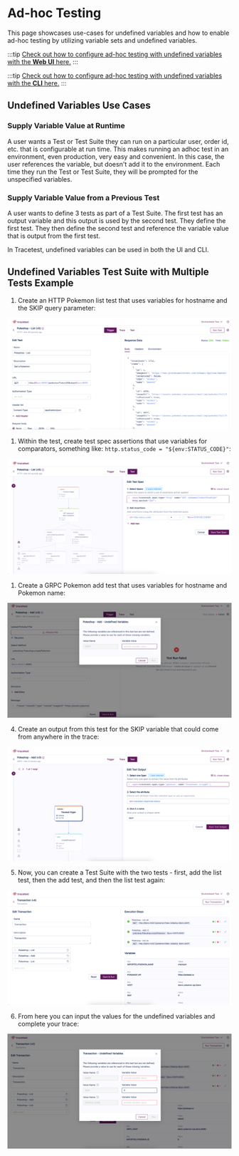 # Ad-hoc Testing

This page showcases use-cases for undefined variables and how to enable ad-hoc testing by utilizing variable sets and undefined variables.

:::tip
[Check out how to configure ad-hoc testing with undefined variables with the **Web UI** here.](../web-ui/undefined-variables.md)
:::

:::tip
[Check out how to configure ad-hoc testing with undefined variables with the **CLI** here.](../cli/undefined-variables.md)
:::

## **Undefined Variables Use Cases**

### **Supply Variable Value at Runtime**

A user wants a Test or Test Suite they can run on a particular user, order id, etc. that is configurable at run time. This makes running an adhoc test in an environment, even production, very easy and convenient. In this case, the user references the variable, but doesn't add it to the environment. Each time they run the Test or Test Suite, they will be prompted for the unspecified variables.

### **Supply Variable Value from a Previous Test**

A user wants to define 3 tests as part of a Test Suite. The first test has an output variable and this output is used by the second test. They define the first test. They then define the second test and reference the variable value that is output from the first test. 

In Tracetest, undefined variables can be used in both the UI and CLI. 

## **Undefined Variables Test Suite with Multiple Tests Example**

1. Create an HTTP Pokemon list test that uses variables for hostname and the SKIP query parameter:

![Create Pokemon List](../img/pokeshop-list.png)

1. Within the test, create test spec assertions that use variables for comparators, something like: `http.status_code = "${env:STATUS_CODE}"`:

![Create Test Spec Assertionsl](../img/create-test-spec-assertions.png)

1. Create a GRPC Pokemon add test that uses variables for hostname and Pokemon name:

![Create GRPC](../img/create-grpc.png)

4. Create an output from this test for the SKIP variable that could come from anywhere in the trace:

![Test Output](../img/test-output.png)

5. Now, you can create a Test Suite with the two tests - first, add the list test, then the add test, and then the list test again:

![Create Test Suite](../img/create-testsuite.png)

6. From here you can input the values for the undefined variables and complete your trace:

![Input Values](../img/input-values.png)

